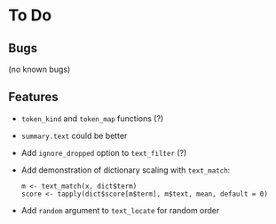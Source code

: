 To Do
=====

Bugs
----

 (no known bugs)


Features
--------

 * `token_kind` and `token_map` functions (?)

 * `summary.text` could be better

 * Add `ignore_dropped` option to `text_filter` (?)

 * Add demonstration of dictionary scaling with `text_match`:

       m <- text_match(x, dict$term)
       score <- tapply(dict$score[m$term], m$text, mean, default = 0)

 * Add `random` argument to `text_locate` for random order
